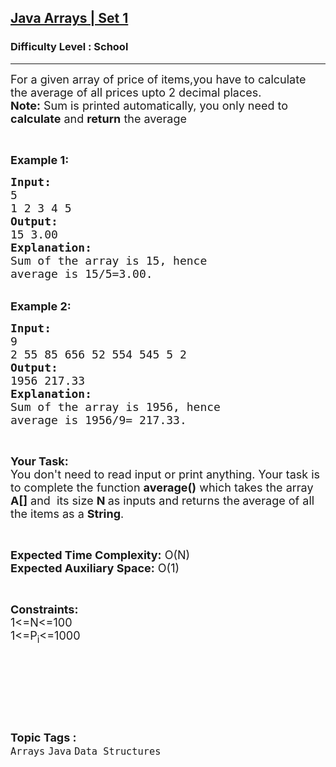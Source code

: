 <h2><a href="https://practice.geeksforgeeks.org/problems/java-arrays-set-11354/0">Java Arrays | Set 1</a></h2><h3>Difficulty Level : School</h3><hr><div class="problems_problem_content__Xm_eO"><p><span style="font-size:18px">For a given array of price of items,you have to calculate the average of all prices upto 2 decimal places.<br>
<strong>Note:</strong> Sum is printed automatically, you only need to <strong>calculate</strong> and <strong>return</strong> the average</span></p>

<p>&nbsp;</p>

<p><span style="font-size:18px"><strong>Example 1:</strong></span></p>

<pre><span style="font-size:18px"><strong>Input:</strong>
5
1 2 3 4 5
<strong>Output:</strong>
15 3.00 
<strong>Explanation:</strong>
Sum of the array is 15, hence 
average is 15/5=3.00.</span>&nbsp;
</pre>

<p><br>
<span style="font-size:18px"><strong>Example 2:</strong></span></p>

<pre><span style="font-size:18px"><strong>Input:</strong>
9
2 55 85 656 52 554 545 5 2
<strong>Output:</strong>
1956 217.33 </span>
<span style="font-size:18px"><strong>Explanation:</strong>
Sum of the array is 1956, hence 
average is 1956/9= 217.33.</span>&nbsp;
</pre>

<p>&nbsp;</p>

<p><span style="font-size:18px"><strong>Your Task:&nbsp;&nbsp;</strong><br>
You don't need to read input or print anything. Your task is to complete the function <strong>average()</strong>&nbsp;which takes the array <strong>A[]</strong> and&nbsp; its size <strong>N </strong>as inputs and returns the<strong> </strong>average of all the items as a <strong>String</strong>.</span></p>

<p>&nbsp;</p>

<p><span style="font-size:18px"><strong>Expected Time Complexity:</strong> O(N)<br>
<strong>Expected Auxiliary Space:</strong> O(1)</span></p>

<p>&nbsp;</p>

<p><span style="font-size:18px"><strong>Constraints:</strong><br>
1&lt;=N&lt;=100<br>
1&lt;=P<sub>i</sub>&lt;=1000</span></p>

<p>&nbsp;</p>

<p>&nbsp;</p>

<p>&nbsp;</p>
</div><br><p><span style=font-size:18px><strong>Topic Tags : </strong><br><code>Arrays</code>&nbsp;<code>Java</code>&nbsp;<code>Data Structures</code>&nbsp;